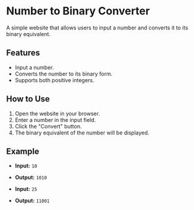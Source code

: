 # Number to Binary Converter

A simple website that allows users to input a number and converts it to its binary equivalent.

## Features

- Input a number.
- Converts the number to its binary form.
- Supports both positive integers.

## How to Use

1. Open the website in your browser.
2. Enter a number in the input field.
3. Click the "Convert" button.
4. The binary equivalent of the number will be displayed.

## Example

- **Input:** `10`
- **Output:** `1010`

- **Input:** `25`
- **Output:** `11001`
